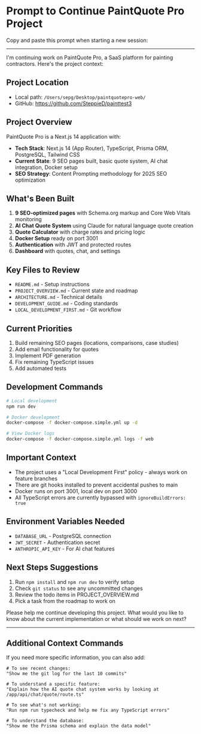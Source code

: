 # Prompt to Continue PaintQuote Pro Project

Copy and paste this prompt when starting a new session:

---

I'm continuing work on PaintQuote Pro, a SaaS platform for painting contractors. Here's the project context:

## Project Location
- Local path: `/Users/sepg/Desktop/paintquotepro-web/`
- GitHub: https://github.com/SteppieD/painttest3

## Project Overview
PaintQuote Pro is a Next.js 14 application with:
- **Tech Stack**: Next.js 14 (App Router), TypeScript, Prisma ORM, PostgreSQL, Tailwind CSS
- **Current State**: 9 SEO pages built, basic quote system, AI chat integration, Docker setup
- **SEO Strategy**: Content Prompting methodology for 2025 SEO optimization

## What's Been Built
1. **9 SEO-optimized pages** with Schema.org markup and Core Web Vitals monitoring
2. **AI Chat Quote System** using Claude for natural language quote creation
3. **Quote Calculator** with charge rates and pricing logic
4. **Docker Setup** ready on port 3001
5. **Authentication** with JWT and protected routes
6. **Dashboard** with quotes, chat, and settings

## Key Files to Review
- `README.md` - Setup instructions
- `PROJECT_OVERVIEW.md` - Current state and roadmap
- `ARCHITECTURE.md` - Technical details
- `DEVELOPMENT_GUIDE.md` - Coding standards
- `LOCAL_DEVELOPMENT_FIRST.md` - Git workflow

## Current Priorities
1. Build remaining SEO pages (locations, comparisons, case studies)
2. Add email functionality for quotes
3. Implement PDF generation
4. Fix remaining TypeScript issues
5. Add automated tests

## Development Commands
```bash
# Local development
npm run dev

# Docker development
docker-compose -f docker-compose.simple.yml up -d

# View Docker logs
docker-compose -f docker-compose.simple.yml logs -f web
```

## Important Context
- The project uses a "Local Development First" policy - always work on feature branches
- There are git hooks installed to prevent accidental pushes to main
- Docker runs on port 3001, local dev on port 3000
- All TypeScript errors are currently bypassed with `ignoreBuildErrors: true`

## Environment Variables Needed
- `DATABASE_URL` - PostgreSQL connection
- `JWT_SECRET` - Authentication secret
- `ANTHROPIC_API_KEY` - For AI chat features

## Next Steps Suggestions
1. Run `npm install` and `npm run dev` to verify setup
2. Check `git status` to see any uncommitted changes
3. Review the todo items in PROJECT_OVERVIEW.md
4. Pick a task from the roadmap to work on

Please help me continue developing this project. What would you like to know about the current implementation or what should we work on next?

---

## Additional Context Commands

If you need more specific information, you can also add:

```
# To see recent changes:
"Show me the git log for the last 10 commits"

# To understand a specific feature:
"Explain how the AI quote chat system works by looking at /app/api/chat/quote/route.ts"

# To see what's not working:
"Run npm run typecheck and help me fix any TypeScript errors"

# To understand the database:
"Show me the Prisma schema and explain the data model"
```